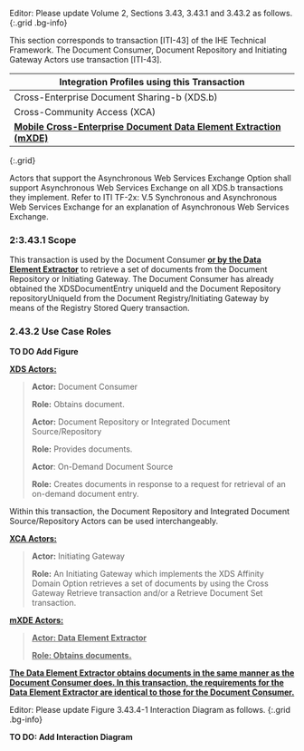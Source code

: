 Editor: Please update Volume 2, Sections 3.43, 3.43.1 and 3.43.2 as follows.
{:.grid .bg-info}

This section corresponds to transaction \[ITI-43\] of the IHE Technical
Framework. The Document Consumer, Document Repository and Initiating
Gateway Actors use transaction \[ITI-43\].

| Integration Profiles using this Transaction                                |
|----------------------------------------------------------------------------|
| Cross-Enterprise Document Sharing-b (XDS.b)                                |
| Cross-Community Access (XCA)                                               |
| **<u>Mobile Cross-Enterprise Document Data Element Extraction (mXDE)</u>** |
{:.grid}

Actors that support the Asynchronous Web Services Exchange Option shall
support Asynchronous Web Services Exchange on all XDS.b transactions
they implement. Refer to ITI TF-2x: V.5 Synchronous and Asynchronous Web
Services Exchange for an explanation of Asynchronous Web Services
Exchange.

### 2:3.43.1 Scope

This transaction is used by the Document Consumer **<u>or by the Data Element Extractor</u>** to retrieve a set of documents from the Document
Repository or Initiating Gateway. The Document Consumer has already
obtained the XDSDocumentEntry uniqueId and the Document Repository
repositoryUniqueId from the Document Registry/Initiating Gateway by
means of the Registry Stored Query transaction.

### 2.43.2 Use Case Roles

**TO DO Add Figure**

**<u>XDS Actors:</u>**

> **Actor:** Document Consumer
>
> **Role:** Obtains document.
>
> **Actor:** Document Repository or Integrated Document
> Source/Repository
>
> **Role:** Provides documents.
>
> **Actor**: On-Demand Document Source
>
> **Role:** Creates documents in response to a request for retrieval of
> an on-demand document entry.

Within this transaction, the Document Repository and Integrated Document
Source/Repository Actors can be used interchangeably.

**<u>XCA Actors:</u>**

> **Actor:** Initiating Gateway
>
> **Role:** An Initiating Gateway which implements the XDS Affinity
> Domain Option retrieves a set of documents by using the Cross Gateway
> Retrieve transaction and/or a Retrieve Document Set transaction.

**<u>mXDE Actors:</u>**

> **<u>Actor: Data Element Extractor</u>**
>
> **<u>Role: Obtains documents.</u>**

**<u>The Data Element Extractor obtains documents in the same manner as
the Document Consumer does. In this transaction, the requirements for
the Data Element Extractor are identical to those for the Document
Consumer.</u>**

Editor: Please update Figure 3.43.4-1 Interaction Diagram as follows.
{:.grid .bg-info}

**TO DO: Add Interaction Diagram**